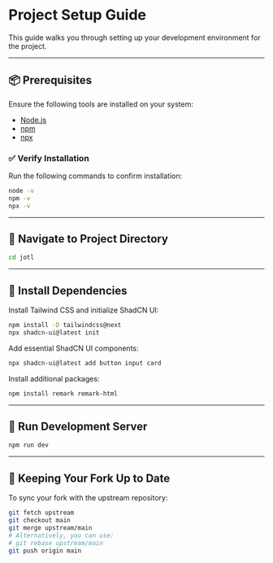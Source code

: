 # Project Setup Guide

This guide walks you through setting up your development environment for the project.

---

## 📦 Prerequisites

Ensure the following tools are installed on your system:

- [Node.js](https://nodejs.org/)
- [npm](https://www.npmjs.com/)
- [npx](https://docs.npmjs.com/cli/v9/commands/npx?v=true)

### ✅ Verify Installation

Run the following commands to confirm installation:

```bash
node -v
npm -v
npx -v
```

---

## 📂 Navigate to Project Directory

```bash
cd jotl
```

---

## 🔧 Install Dependencies

Install Tailwind CSS and initialize ShadCN UI:

```bash
npm install -D tailwindcss@next
npx shadcn-ui@latest init
```

Add essential ShadCN UI components:

```bash
npx shadcn-ui@latest add button input card
```

Install additional packages:

```bash
npm install remark remark-html
```

---

## 🚀 Run Development Server

```bash
npm run dev
```

---

## 📘 Keeping Your Fork Up to Date

To sync your fork with the upstream repository:

```bash
git fetch upstream
git checkout main
git merge upstream/main
# Alternatively, you can use:
# git rebase upstream/main
git push origin main
```